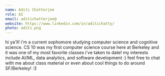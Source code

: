 ```yaml
---
name: Aditi Chatterjee
role: AI
email: aditichatterjee@
website: https://www.linkedin.com/in/aditichatty/
photo: aditi.png
---
```

hi ya'll! i'm a current sophomore studying computer science and cognitive science. CS 10 was my first computer science course here at Berkeley and it was one of my most favorite classes i've taken to date! my interests include AI/ML, data analytics, and software development :) feel free to chat with me about class material or even about cool things to do around SF/Berkeley!  :3
